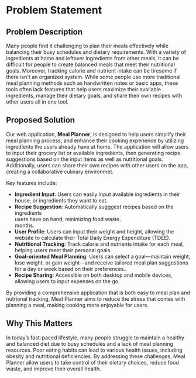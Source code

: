 # Problem Statement

## Problem Description

Many people find it challenging to plan their meals effectively while balancing their busy schedules and dietary requirements. With a variety of ingredients at home and leftover ingredients from other meals, it can be difficult for people to create balanced meals that meet their nutritional goals. Moreover, tracking calorie and nutrient intake can be tiresome if there isn't an organized system. While some people use more traditional meal planning methods such as handwritten notes or basic apps, these tools often lack features that help users maximize their available ingredients, manage their dietary goals, and share their own recipes with other users all in one tool.

## Proposed Solution

Our web application, **Meal Planner**, is designed to help users simplify their meal planning process, and enhance their cooking experience by utilizing ingredients the users already have at home. The application will allow users to input their grocery list or available ingredients, then generating recipe suggestions based on the input items as well as nutritional goals. Additionally, users can share their own recipes with other users on the app, creating a collaborative culinary environmet.

Key features include:

- **Ingredient Input**: Users can easily input available ingredients in their 
  house, or ingredients they want to eat. 
- **Recipe Suggestion**: Automatically sugggest recipes based on the ingredients  
  users have on hand, minimizing food waste.  
  months.
- **User Profile**: Users can input their weight and height, allowing the 
  website to calculate their Total Daily Energy Expenditure (TDEE). 
- **Nutritional Tracking**: Track calorie and nutrients intake for each meal, 
  helping users meet their personal goals.
- **Goal-oriented Meal Planning**: Users can select a goal—maintain weight, lose 
  weight, or gain weight—and receive tailored meal plan suggestions for a day 
  or week based on their preferences.. 
- **Recipe Sharing**: Accessible on both desktop and mobile devices, 
  allowing users to input expenses on the go.

By providing a comprehensive application that is both easy to meal plan and nutrional 
tracking, Meal Planner aims to reduce the stress that comes with planning a meal, making
cooking more enjoyable for users.

## Why This Matters

In today’s fast-paced lifestyle, many people struggle to maintain a healthy and balanced diet 
due to busy schedules and a lack of meal planning resources. Poor eating habits can lead to 
various health issues, including obesity and nutritional deficiencies. By addressing these 
challenges, Meal Planner allow users to take control of their dietary choices, reduce food 
waste, and improve their overall health.